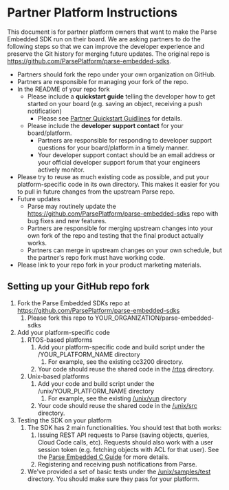 # Partner Platform Instructions

This document is for partner platform owners that want to make the Parse Embedded SDK run on their board.  We are asking partners to do the following steps so that we can improve the developer experience and preserve the Git history for merging future updates.  The original repo is https://github.com/ParsePlatform/parse-embedded-sdks.

* Partners should fork the repo under your own organization on GitHub.
* Partners are responsible for managing your fork of the repo.
* In the README of your repo fork
    * Please include a **quickstart guide** telling the developer how to get started on your board (e.g. saving an object, receiving a push notification)
        * Please see [Partner Quickstart Guidlines](/partners/partner_quickstart_guidelines.md) for details.
    * Please include the **developer support contact** for your board/platform.
        * Partners are responsible for responding to developer support questions for your board/platform in a timely manner.
        * Your developer support contact should be an email address or your official developer support forum that your engineers actively monitor.
* Please try to reuse as much existing code as possible, and put your platform-specific code in its own directory.  This makes it easier for you to pull in future changes from the upstream Parse repo.
* Future updates
    * Parse may routinely update the https://github.com/ParsePlatform/parse-embedded-sdks repo with bug fixes and new features.
    * Partners are responsible for merging upstream changes into your own fork of the repo and testing that the final product actually works.
    * Partners can merge in upstream changes on your own schedule, but the partner's repo fork must have working code.
* Please link to your repo fork in your product marketing materials.

## Setting up your GitHub repo fork

1. Fork the Parse Embedded SDKs repo at https://github.com/ParsePlatform/parse-embedded-sdks
    1. Please fork this repo to YOUR_ORGANIZATION/parse-embedded-sdks
2. Add your platform-specific code
    1. RTOS-based platforms
        1. Add your platform-specific code and build script under the /YOUR_PLATFORM_NAME directory
            1. For example, see the existing cc3200 directory.
        2. Your code should reuse the shared code in the [/rtos](/rtos) directory.
    2. Unix-based platforms
        1. Add your code and build script under the /unix/YOUR_PLATFORM_NAME directory
            1. For example, see the existing [/unix/yun](/unix/yun) directory
        2. Your code should reuse the shared code in the [/unix/src](/unix/src) directory.
3. Testing the SDK on your platform
    1. The SDK has 2 main functionalities.  You should test that both works:
        1. Issuing REST API requests to Parse (saving objects, queries, Cloud Code calls, etc).  Requests should also work with a user session token (e.g. fetching objects with ACL for that user).  See the [Parse Embedded C Guide](https://www.parse.com/docs/embedded_c/guide) for more details.
        2. Registering and receiving push notifications from Parse.
    2. We've provided a set of basic tests under the [/unix/samples/test](/unix/samples/test) directory.  You should make sure they pass for your platform.
